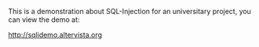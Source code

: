 This is a demonstration about SQL-Injection for an universitary project, you can view the demo at:

http://sqlidemo.altervista.org
